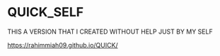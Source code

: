 # QUICK_SELF
 THIS A VERSION THAT I CREATED WITHOUT HELP JUST BY MY SELF

  https://rahimmiah09.github.io/QUICK/

